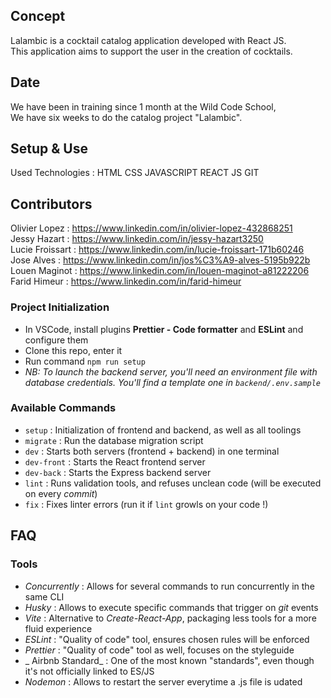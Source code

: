 ## Concept

Lalambic is a cocktail catalog application developed with React JS.  
This application aims to support the user in the creation of cocktails.

## Date

We have been in training since 1 month at the Wild Code School,  
We have six weeks to do the catalog project "Lalambic".

## Setup & Use

Used Technologies :
HTML
CSS
JAVASCRIPT
REACT JS
GIT

## Contributors
Olivier Lopez : <https://www.linkedin.com/in/olivier-lopez-432868251>  
Jessy Hazart : <https://www.linkedin.com/in/jessy-hazart3250>  
Lucie Froissart : <https://www.linkedin.com/in/lucie-froissart-171b60246>  
Jose Alves : <https://www.linkedin.com/in/jos%C3%A9-alves-5195b922b>  
Louen Maginot : <https://www.linkedin.com/in/louen-maginot-a81222206>    
Farid Himeur : <https://www.linkedin.com/in/farid-himeur>  

### Project Initialization

- In VSCode, install plugins **Prettier - Code formatter** and **ESLint** and configure them
- Clone this repo, enter it
- Run command `npm run setup`
- _NB: To launch the backend server, you'll need an environment file with database credentials. You'll find a template one in `backend/.env.sample`_

### Available Commands

- `setup` : Initialization of frontend and backend, as well as all toolings
- `migrate` : Run the database migration script
- `dev` : Starts both servers (frontend + backend) in one terminal
- `dev-front` : Starts the React frontend server
- `dev-back` : Starts the Express backend server
- `lint` : Runs validation tools, and refuses unclean code (will be executed on every _commit_)
- `fix` : Fixes linter errors (run it if `lint` growls on your code !)

## FAQ

### Tools

- _Concurrently_ : Allows for several commands to run concurrently in the same CLI
- _Husky_ : Allows to execute specific commands that trigger on _git_ events
- _Vite_ : Alternative to _Create-React-App_, packaging less tools for a more fluid experience
- _ESLint_ : "Quality of code" tool, ensures chosen rules will be enforced
- _Prettier_ : "Quality of code" tool as well, focuses on the styleguide
- _ Airbnb Standard_ : One of the most known "standards", even though it's not officially linked to ES/JS
- _Nodemon_ : Allows to restart the server everytime a .js file is udated
